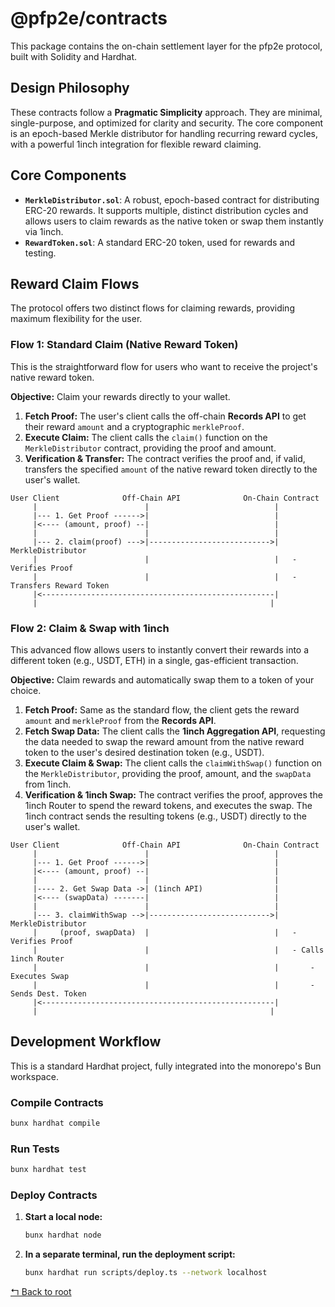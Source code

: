 # @pfp2e/contracts

This package contains the on-chain settlement layer for the pfp2e protocol, built with Solidity and Hardhat.

## Design Philosophy

These contracts follow a **Pragmatic Simplicity** approach. They are minimal, single-purpose, and optimized for clarity and security. The core component is an epoch-based Merkle distributor for handling recurring reward cycles, with a powerful 1inch integration for flexible reward claiming.

## Core Components

-   **`MerkleDistributor.sol`**: A robust, epoch-based contract for distributing ERC-20 rewards. It supports multiple, distinct distribution cycles and allows users to claim rewards as the native token or swap them instantly via 1inch.
-   **`RewardToken.sol`**: A standard ERC-20 token, used for rewards and testing.

## Reward Claim Flows

The protocol offers two distinct flows for claiming rewards, providing maximum flexibility for the user.

### Flow 1: Standard Claim (Native Reward Token)

This is the straightforward flow for users who want to receive the project's native reward token.

**Objective:** Claim your rewards directly to your wallet.

1.  **Fetch Proof:** The user's client calls the off-chain **Records API** to get their reward `amount` and a cryptographic `merkleProof`.
2.  **Execute Claim:** The client calls the `claim()` function on the `MerkleDistributor` contract, providing the proof and amount.
3.  **Verification & Transfer:** The contract verifies the proof and, if valid, transfers the specified `amount` of the native reward token directly to the user's wallet.

```
User Client              Off-Chain API              On-Chain Contract
     |                        |                            |
     |--- 1. Get Proof ------>|                            |
     |<---- (amount, proof) --|                            |
     |                        |                            |
     |--- 2. claim(proof) --->|--------------------------->| MerkleDistributor
     |                        |                            |   - Verifies Proof
     |                        |                            |   - Transfers Reward Token
     |<----------------------------------------------------|
     |                                                    |
```

### Flow 2: Claim & Swap with 1inch

This advanced flow allows users to instantly convert their rewards into a different token (e.g., USDT, ETH) in a single, gas-efficient transaction.

**Objective:** Claim rewards and automatically swap them to a token of your choice.

1.  **Fetch Proof:** Same as the standard flow, the client gets the reward `amount` and `merkleProof` from the **Records API**.
2.  **Fetch Swap Data:** The client calls the **1inch Aggregation API**, requesting the data needed to swap the reward amount from the native reward token to the user's desired destination token (e.g., USDT).
3.  **Execute Claim & Swap:** The client calls the `claimWithSwap()` function on the `MerkleDistributor`, providing the proof, amount, and the `swapData` from 1inch.
4.  **Verification & 1inch Swap:** The contract verifies the proof, approves the 1inch Router to spend the reward tokens, and executes the swap. The 1inch contract sends the resulting tokens (e.g., USDT) directly to the user's wallet.

```
User Client              Off-Chain API              On-Chain Contract
     |                        |                            |
     |--- 1. Get Proof ------>|                            |
     |<---- (amount, proof) --|                            |
     |                        |                            |
     |---- 2. Get Swap Data ->| (1inch API)                |
     |<---- (swapData) -------|                            |
     |                        |                            |
     |--- 3. claimWithSwap -->|--------------------------->| MerkleDistributor
     |     (proof, swapData)  |                            |   - Verifies Proof
     |                        |                            |   - Calls 1inch Router
     |                        |                            |       - Executes Swap
     |                        |                            |       - Sends Dest. Token
     |<----------------------------------------------------|
     |                                                    |
```

## Development Workflow

This is a standard Hardhat project, fully integrated into the monorepo's Bun workspace.

### Compile Contracts

```bash
bunx hardhat compile
```

### Run Tests

```bash
bunx hardhat test
```

### Deploy Contracts

1.  **Start a local node:**
    ```bash
    bunx hardhat node
    ```

2.  **In a separate terminal, run the deployment script:**
    ```bash
    bunx hardhat run scripts/deploy.ts --network localhost
    ```

[↰ Back to root](../readme.md)
